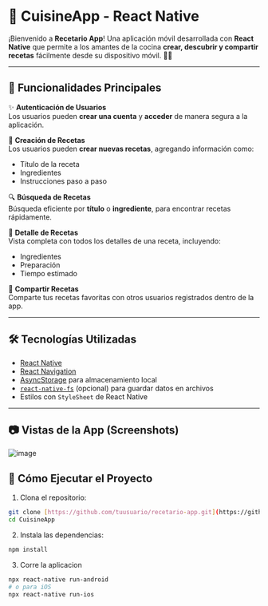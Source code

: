 # 🍳 CuisineApp - React Native

¡Bienvenido a **Recetario App**! Una aplicación móvil desarrollada con **React Native** que permite a los amantes de la cocina **crear, descubrir y compartir recetas** fácilmente desde su dispositivo móvil. 🥗📱

---

## 🚀 Funcionalidades Principales

✨ **Autenticación de Usuarios**  
Los usuarios pueden **crear una cuenta** y **acceder** de manera segura a la aplicación.

📘 **Creación de Recetas**  
Los usuarios pueden **crear nuevas recetas**, agregando información como:
- Título de la receta
- Ingredientes
- Instrucciones paso a paso

🔍 **Búsqueda de Recetas**  
Búsqueda eficiente por **título** o **ingrediente**, para encontrar recetas rápidamente.

📄 **Detalle de Recetas**  
Vista completa con todos los detalles de una receta, incluyendo:
- Ingredientes
- Preparación
- Tiempo estimado

🤝 **Compartir Recetas**  
Comparte tus recetas favoritas con otros usuarios registrados dentro de la app.

---

## 🛠️ Tecnologías Utilizadas

- [React Native](https://reactnative.dev/)
- [React Navigation](https://reactnavigation.org/)
- [AsyncStorage](https://react-native-async-storage.github.io/async-storage/) para almacenamiento local
- [`react-native-fs`](https://github.com/itinance/react-native-fs) (opcional) para guardar datos en archivos
- Estilos con `StyleSheet` de React Native

---

## 📷 Vistas de la App (Screenshots)

![image](https://github.com/user-attachments/assets/9c00e283-a9e8-4539-94ac-aab86f3a5201)


## 🧪 Cómo Ejecutar el Proyecto

1. Clona el repositorio:

```bash
git clone [https://github.com/tuusuario/recetario-app.git](https://github.com/mcamilagomez/CuisineApp.git)
cd CuisineApp
```

2. Instala las dependencias:

```bash
npm install
```

3. Corre la aplicacion

```bash
npx react-native run-android
# o para iOS
npx react-native run-ios
```
